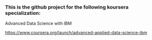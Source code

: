### This is the github project for the following koursera specialization:

Advanced Data Science with IBM

https://www.coursera.org/launch/advanced-applied-data-science-ibm
